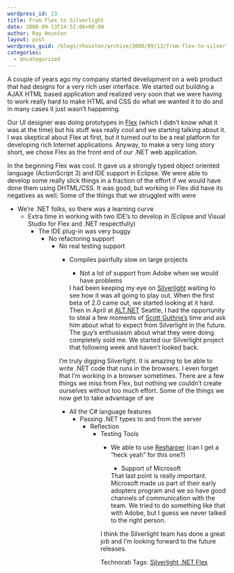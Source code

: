 ```yaml
---
wordpress_id: 23
title: From Flex to Silverlight
date: 2008-09-13T14:52:06+00:00
author: Ray Houston
layout: post
wordpress_guid: /blogs/rhouston/archive/2008/09/13/from-flex-to-silverlight.aspx
categories:
  - Uncategorized
---
```

A couple of years ago my company started development on a web product that had designs for a very rich user interface. We started out building a AJAX HTML based application and realized very soon that we were having to work really hard to make HTML and CSS do what we wanted it to do and in many cases it just wasn&#8217;t happening.

Our UI designer was doing prototypes in [Flex](http://www.adobe.com/products/flex/) (which I didn&#8217;t know what it was at the time) but his stuff was really cool and we starting talking about it. I was skeptical about Flex at first, but it turned out to be a real platform for developing rich Internet applications. Anyway, to make a very long story short, we chose Flex as the front end of our .NET web application.

In the beginning Flex was cool. It gave us a strongly typed object oriented language (ActionScript 3) and IDE support in Eclipse. We were able to develop some really slick things in a fraction of the effort if we would have done them using DHTML/CSS. It was good, but working in Flex did have its negatives as well. Some of the things that we struggled with were

  * We&#8217;re .NET folks, so there was a learning curve 
      * Extra time in working with two IDE&#8217;s to develop in (Eclipse and Visual Studio for Flex and .NET respectfully) 
          * The IDE plug-in was very buggy 
              * No refactoring support 
                  * No real testing support 
                      * Compiles painfully slow on large projects 
                          * Not a lot of support from Adobe when we would have problems</ul> 
                        I had been keeping my eye on [Silverlight](http://silverlight.net/) waiting to see how it was all going to play out. When the first beta of 2.0 came out, we started looking at it hard. Then in April at [ALT.NET](http://altdotnet.org/) Seattle, I had the opportunity to steal a few moments of [Scott Guthrie&#8217;s](http://weblogs.asp.net/scottgu/) time and ask him about what to expect from Silverlight in the future. The guy&#8217;s enthusiasm about what they were doing completely sold me. We started our Silverlight project that following week and haven&#8217;t looked back.
                        
                        I&#8217;m truly digging Silverlight. It is amazing to be able to write .NET code that runs in the browsers. I even forget that I&#8217;m working in a browser sometimes. There are a few things we miss from Flex, but nothing we couldn&#8217;t create ourselves without too much effort. Some of the things we now get to take advantage of are
                        
                          * All the C# language features 
                              * Passing .NET types to and from the server 
                                  * Reflection 
                                      * Testing Tools 
                                          * We able to use [Resharper](http://www.jetbrains.com/resharper/) (can I get a &#8220;heck yeah&#8221; for this one?) 
                                              * Support of Microsoft</ul> 
                                            That last point is really important. Microsoft made us part of their early adopters program and we so have good channels of communication with the team. We tried to do something like that with Adobe, but I guess we never talked to the right person.
                                            
                                            I think the Silverlight team has done a great job and I&#8217;m looking forward to the future releases.
                                            
                                            <div class="wlWriterSmartContent" style="padding-right: 0px;padding-left: 0px;padding-bottom: 0px;margin: 0px;padding-top: 0px">
                                              Technorati Tags: <a href="http://technorati.com/tags/Silverlight" rel="tag">Silverlight</a>,<a href="http://technorati.com/tags/.NET" rel="tag">.NET</a>,<a href="http://technorati.com/tags/Flex" rel="tag">Flex</a>
                                            </div>